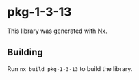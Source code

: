 # pkg-1-3-13

This library was generated with [Nx](https://nx.dev).

## Building

Run `nx build pkg-1-3-13` to build the library.
